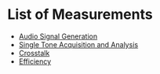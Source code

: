 # List of Measurements
 - [Audio Signal Generation](audio-generation.md)
 - [Single Tone Acquisition and Analysis](single-tone-acq-analysis.md)
 - [Crosstalk](crosstalk.md)
 - [Efficiency](efficiency.md)